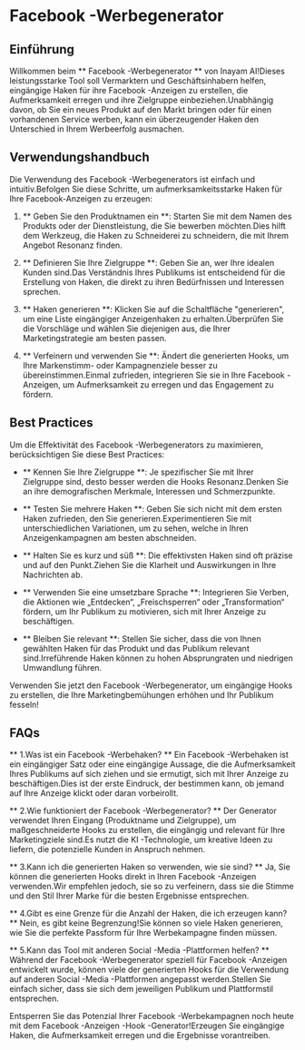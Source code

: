 # Facebook -Werbegenerator

## Einführung
Willkommen beim ** Facebook -Werbegenerator ** von Inayam AI!Dieses leistungsstarke Tool soll Vermarktern und Geschäftsinhabern helfen, eingängige Haken für ihre Facebook -Anzeigen zu erstellen, die Aufmerksamkeit erregen und ihre Zielgruppe einbeziehen.Unabhängig davon, ob Sie ein neues Produkt auf den Markt bringen oder für einen vorhandenen Service werben, kann ein überzeugender Haken den Unterschied in Ihrem Werbeerfolg ausmachen.

## Verwendungshandbuch
Die Verwendung des Facebook -Werbegenerators ist einfach und intuitiv.Befolgen Sie diese Schritte, um aufmerksamkeitsstarke Haken für Ihre Facebook-Anzeigen zu erzeugen:

1. ** Geben Sie den Produktnamen ein **: Starten Sie mit dem Namen des Produkts oder der Dienstleistung, die Sie bewerben möchten.Dies hilft dem Werkzeug, die Haken zu Schneiderei zu schneidern, die mit Ihrem Angebot Resonanz finden.

2. ** Definieren Sie Ihre Zielgruppe **: Geben Sie an, wer Ihre idealen Kunden sind.Das Verständnis Ihres Publikums ist entscheidend für die Erstellung von Haken, die direkt zu ihren Bedürfnissen und Interessen sprechen.

3. ** Haken generieren **: Klicken Sie auf die Schaltfläche "generieren", um eine Liste eingängiger Anzeigenhaken zu erhalten.Überprüfen Sie die Vorschläge und wählen Sie diejenigen aus, die Ihrer Marketingstrategie am besten passen.

4. ** Verfeinern und verwenden Sie **: Ändert die generierten Hooks, um Ihre Markenstimm- oder Kampagnenziele besser zu übereinstimmen.Einmal zufrieden, integrieren Sie sie in Ihre Facebook -Anzeigen, um Aufmerksamkeit zu erregen und das Engagement zu fördern.

## Best Practices
Um die Effektivität des Facebook -Werbegenerators zu maximieren, berücksichtigen Sie diese Best Practices:

- ** Kennen Sie Ihre Zielgruppe **: Je spezifischer Sie mit Ihrer Zielgruppe sind, desto besser werden die Hooks Resonanz.Denken Sie an ihre demografischen Merkmale, Interessen und Schmerzpunkte.

- ** Testen Sie mehrere Haken **: Geben Sie sich nicht mit dem ersten Haken zufrieden, den Sie generieren.Experimentieren Sie mit unterschiedlichen Variationen, um zu sehen, welche in Ihren Anzeigenkampagnen am besten abschneiden.

- ** Halten Sie es kurz und süß **: Die effektivsten Haken sind oft präzise und auf den Punkt.Ziehen Sie die Klarheit und Auswirkungen in Ihre Nachrichten ab.

- ** Verwenden Sie eine umsetzbare Sprache **: Integrieren Sie Verben, die Aktionen wie „Entdecken“, „Freischsperren“ oder „Transformation“ fördern, um Ihr Publikum zu motivieren, sich mit Ihrer Anzeige zu beschäftigen.

- ** Bleiben Sie relevant **: Stellen Sie sicher, dass die von Ihnen gewählten Haken für das Produkt und das Publikum relevant sind.Irreführende Haken können zu hohen Absprungraten und niedrigen Umwandlung führen.

Verwenden Sie jetzt den Facebook -Werbegenerator, um eingängige Hooks zu erstellen, die Ihre Marketingbemühungen erhöhen und Ihr Publikum fesseln!

## FAQs

** 1.Was ist ein Facebook -Werbehaken? **
Ein Facebook -Werbehaken ist ein eingängiger Satz oder eine eingängige Aussage, die die Aufmerksamkeit Ihres Publikums auf sich ziehen und sie ermutigt, sich mit Ihrer Anzeige zu beschäftigen.Dies ist der erste Eindruck, der bestimmen kann, ob jemand auf Ihre Anzeige klickt oder daran vorbeirollt.

** 2.Wie funktioniert der Facebook -Werbegenerator? **
Der Generator verwendet Ihren Eingang (Produktname und Zielgruppe), um maßgeschneiderte Hooks zu erstellen, die eingängig und relevant für Ihre Marketingziele sind.Es nutzt die KI -Technologie, um kreative Ideen zu liefern, die potenzielle Kunden in Anspruch nehmen.

** 3.Kann ich die generierten Haken so verwenden, wie sie sind? **
Ja, Sie können die generierten Hooks direkt in Ihren Facebook -Anzeigen verwenden.Wir empfehlen jedoch, sie so zu verfeinern, dass sie die Stimme und den Stil Ihrer Marke für die besten Ergebnisse entsprechen.

** 4.Gibt es eine Grenze für die Anzahl der Haken, die ich erzeugen kann? **
Nein, es gibt keine Begrenzung!Sie können so viele Haken generieren, wie Sie die perfekte Passform für Ihre Werbekampagne finden müssen.

** 5.Kann das Tool mit anderen Social -Media -Plattformen helfen? **
Während der Facebook -Werbegenerator speziell für Facebook -Anzeigen entwickelt wurde, können viele der generierten Hooks für die Verwendung auf anderen Social -Media -Plattformen angepasst werden.Stellen Sie einfach sicher, dass sie sich dem jeweiligen Publikum und Plattformstil entsprechen.

Entsperren Sie das Potenzial Ihrer Facebook -Werbekampagnen noch heute mit dem Facebook -Anzeigen -Hook -Generator!Erzeugen Sie eingängige Haken, die Aufmerksamkeit erregen und die Ergebnisse vorantreiben.